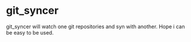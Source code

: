 git_syncer
==========

git_syncer will watch one git repositories and syn with another. Hope i can be easy to be used.
